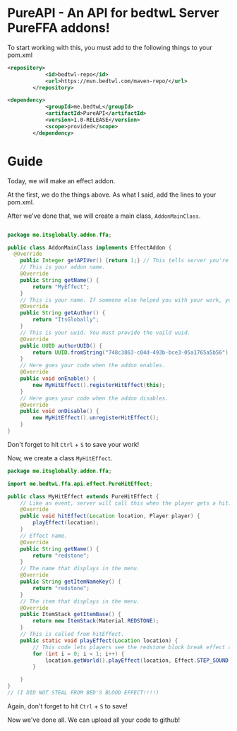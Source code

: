 # PureAPI - An API for bedtwL Server PureFFA addons!

To start working with this, you must add to the following things to your pom.xml

```xml
<repository>
            <id>bedtwl-repo</id>
            <url>https://mvn.bedtwl.com/maven-repo/</url>
        </repository>
```

```xml
<dependency>
            <groupId>me.bedtwL</groupId>
            <artifactId>PureAPI</artifactId>
            <version>1.0-RELEASE</version>
            <scope>provided</scope>
        </dependency>
```

# Guide
Today, we will make an effect addon.

At the first, we do the things above.
As what I said, add the lines to your pom.xml.

After we've done that, we will create a main class, `AddonMainClass`.

```java

package me.itsglobally.addon.ffa;

public class AddonMainClass implements EffectAddon {
  @Override
    public Integer getAPIVer() {return 1;} // This tells server you're using the right api version.
    // This is your addon name.
    @Override
    public String getName() {
        return "MyEffect";
    }
    // This is your name. If someone else helped you with your work, you can add his/her name. Like "ItsGlobally bedtwL Gayson"
    @Override
    public String getAuthor() {
        return "ItsGlobally";
    }
    // This is your uuid. You must provide the vaild uuid.
    @Override
    public UUID authorUUID() {
        return UUID.fromString("748c3863-c04d-493b-bce3-05a1765a5b56");
    }
    // Here goes your code when the addon enables.
    @Override
    public void onEnable() {
        new MyHitEffect().registerHitEffect(this);
    }
    // Here goes your code when the addon disables.
    @Override
    public void onDisable() {
        new MyHitEffect().unregisterHitEffect();
    }
}
```

Don't forget to hit `Ctrl` + `S` to save your work!

Now, we create a class `MyHitEffect`.

```java
package me.itsglobally.addon.ffa;

import me.bedtwL.ffa.api.effect.PureHitEffect;

public class MyHitEffect extends PureHitEffect {
    // Like an event, server will call this when the player gets a hit.
    @Override
    public void hitEffect(Location location, Player player) {
        playEffect(location);
    }
    // Effect name.
    @Override
    public String getName() {
        return "redstone";
    }
    // The name that displays in the menu.
    @Override
    public String getItemNameKey() {
        return "redstone";
    }
    // The item that displays in the menu.
    @Override
    public ItemStack getItemBase() {
        return new ItemStack(Material.REDSTONE);
    }
    // This is called from hitEffect.
    public static void playEffect(Location location) {
        // This code lets players see the redstone block break effect and gives you step sound.
        for (int i = 0; i < 1; i++) {
            location.getWorld().playEffect(location, Effect.STEP_SOUND, Material.REDSTONE_BLOCK);
        }

    }
}
// (I DID NOT STEAL FROM BED'S BLOOD EFFECT!!!!)
```

Again, don't forget to hit `Ctrl` + `S` to save!

Now we've done all. We can upload all your code to github!
